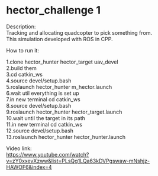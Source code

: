# hector_challenge 1

Description: <br /> 
Tracking and allocating quadcopter to pick something from. <br />
This simulation developed with ROS in CPP. <br />

How to run it: <br /> 

1.clone hector_hunter hector_target uav_devel <br /> 
2.build them <br /> 
3.cd catkin_ws <br /> 
4.source devel/setup.bash <br /> 
5.roslaunch hector_hunter m_hector.launch <br /> 
6.wait util everything is set up <br /> 
7.in new terminal cd catkin_ws <br /> 
8.source devel/setup.bash <br /> 
9.roslaunch hector_hunter hector_target.launch <br /> 
10.wait until the target in its path <br /> 
11.in new terminal cd catkin_ws <br /> 
12.source devel/setup.bash <br /> 
13.roslaunch hector_hunter hector_hunter.launch <br /> 

Video link: <br /> 
https://www.youtube.com/watch?v=zY0xxevXzww&list=PLsQg1LQa63kDVPgswaw-mNshjz-HAWOF6&index=4
